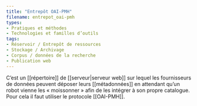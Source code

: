 ```yaml
---
title: "Entrepôt OAI-PMH"
filename: entrepot_oai-pmh
types:
- Pratiques et méthodes
- Technologies et familles d’outils
tags:
- Réservoir / Entrepôt de ressources
- Stockage / Archivage
- Corpus / données de la recherche
- Publication web
---
```


C’est un [[répertoire]] de [[serveur|serveur web]] sur lequel les fournisseurs de données peuvent déposer leurs [[métadonnées]] en attendant qu’un robot vienne les « moissonner » afin de les intégrer à son propre catalogue. Pour cela il faut utiliser le protocole [[OAI-PMH]].

